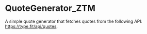 # QuoteGenerator_ZTM

A simple quote generator that fetches quotes from the following API: https://type.fit/api/quotes.
